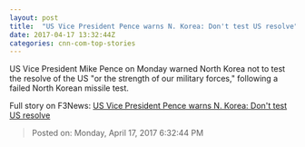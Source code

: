 ```yaml
---
layout: post
title:  "US Vice President Pence warns N. Korea: Don't test US resolve"
date: 2017-04-17 13:32:44Z
categories: cnn-com-top-stories
---
```


US Vice President Mike Pence on Monday warned North Korea not to test the resolve of the US "or the strength of our military forces," following a failed North Korean missile test.


Full story on F3News: [US Vice President Pence warns N. Korea: Don't test US resolve](http://www.f3nws.com/n/TxAcvB)

> Posted on: Monday, April 17, 2017 6:32:44 PM
